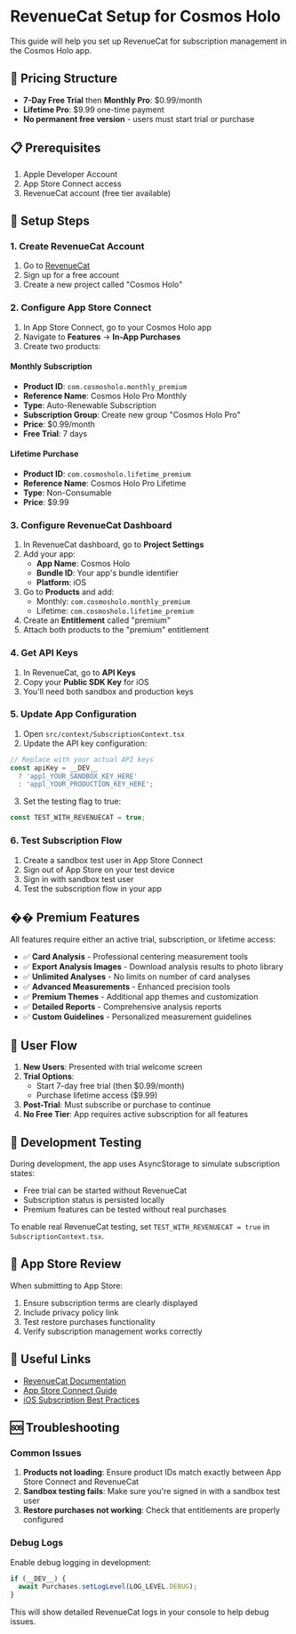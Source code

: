 # RevenueCat Setup for Cosmos Holo

This guide will help you set up RevenueCat for subscription management in the Cosmos Holo app.

## 🎯 Pricing Structure

- **7-Day Free Trial** then **Monthly Pro**: $0.99/month 
- **Lifetime Pro**: $9.99 one-time payment
- **No permanent free version** - users must start trial or purchase

## 📋 Prerequisites

1. Apple Developer Account
2. App Store Connect access
3. RevenueCat account (free tier available)

## 🚀 Setup Steps

### 1. Create RevenueCat Account

1. Go to [RevenueCat](https://www.revenuecat.com/)
2. Sign up for a free account
3. Create a new project called "Cosmos Holo"

### 2. Configure App Store Connect

1. In App Store Connect, go to your Cosmos Holo app
2. Navigate to **Features** → **In-App Purchases**
3. Create two products:

#### Monthly Subscription
- **Product ID**: `com.cosmosholo.monthly_premium`
- **Reference Name**: Cosmos Holo Pro Monthly
- **Type**: Auto-Renewable Subscription
- **Subscription Group**: Create new group "Cosmos Holo Pro"
- **Price**: $0.99/month
- **Free Trial**: 7 days

#### Lifetime Purchase
- **Product ID**: `com.cosmosholo.lifetime_premium`
- **Reference Name**: Cosmos Holo Pro Lifetime
- **Type**: Non-Consumable
- **Price**: $9.99

### 3. Configure RevenueCat Dashboard

1. In RevenueCat dashboard, go to **Project Settings**
2. Add your app:
   - **App Name**: Cosmos Holo
   - **Bundle ID**: Your app's bundle identifier
   - **Platform**: iOS
3. Go to **Products** and add:
   - Monthly: `com.cosmosholo.monthly_premium`
   - Lifetime: `com.cosmosholo.lifetime_premium`
4. Create an **Entitlement** called "premium"
5. Attach both products to the "premium" entitlement

### 4. Get API Keys

1. In RevenueCat, go to **API Keys**
2. Copy your **Public SDK Key** for iOS
3. You'll need both sandbox and production keys

### 5. Update App Configuration

1. Open `src/context/SubscriptionContext.tsx`
2. Update the API key configuration:

```typescript
// Replace with your actual API keys
const apiKey = __DEV__ 
  ? 'appl_YOUR_SANDBOX_KEY_HERE' 
  : 'appl_YOUR_PRODUCTION_KEY_HERE';
```

3. Set the testing flag to true:

```typescript
const TEST_WITH_REVENUECAT = true;
```

### 6. Test Subscription Flow

1. Create a sandbox test user in App Store Connect
2. Sign out of App Store on your test device
3. Sign in with sandbox test user
4. Test the subscription flow in your app

## �� Premium Features

All features require either an active trial, subscription, or lifetime access:

- ✅ **Card Analysis** - Professional centering measurement tools
- ✅ **Export Analysis Images** - Download analysis results to photo library
- ✅ **Unlimited Analyses** - No limits on number of card analyses
- ✅ **Advanced Measurements** - Enhanced precision tools
- ✅ **Premium Themes** - Additional app themes and customization
- ✅ **Detailed Reports** - Comprehensive analysis reports
- ✅ **Custom Guidelines** - Personalized measurement guidelines

## 🚀 User Flow

1. **New Users**: Presented with trial welcome screen
2. **Trial Options**: 
   - Start 7-day free trial (then $0.99/month)
   - Purchase lifetime access ($9.99)
3. **Post-Trial**: Must subscribe or purchase to continue
4. **No Free Tier**: App requires active subscription for all features

## 🧪 Development Testing

During development, the app uses AsyncStorage to simulate subscription states:

- Free trial can be started without RevenueCat
- Subscription status is persisted locally
- Premium features can be tested without real purchases

To enable real RevenueCat testing, set `TEST_WITH_REVENUECAT = true` in `SubscriptionContext.tsx`.

## 📱 App Store Review

When submitting to App Store:

1. Ensure subscription terms are clearly displayed
2. Include privacy policy link
3. Test restore purchases functionality
4. Verify subscription management works correctly

## 🔗 Useful Links

- [RevenueCat Documentation](https://docs.revenuecat.com/)
- [App Store Connect Guide](https://developer.apple.com/app-store-connect/)
- [iOS Subscription Best Practices](https://developer.apple.com/app-store/subscriptions/)

## 🆘 Troubleshooting

### Common Issues

1. **Products not loading**: Ensure product IDs match exactly between App Store Connect and RevenueCat
2. **Sandbox testing fails**: Make sure you're signed in with a sandbox test user
3. **Restore purchases not working**: Check that entitlements are properly configured

### Debug Logs

Enable debug logging in development:

```typescript
if (__DEV__) {
  await Purchases.setLogLevel(LOG_LEVEL.DEBUG);
}
```

This will show detailed RevenueCat logs in your console to help debug issues. 